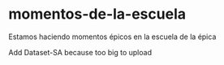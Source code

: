 # momentos-de-la-escuela
Estamos haciendo momentos épicos en la escuela de la épica

Add Dataset-SA because too big to upload

